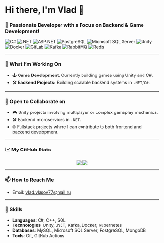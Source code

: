 # Hi there, I'm Vlad 👋

### 🌟 Passionate Developer with a Focus on Backend & Game Development!

![C#](https://img.shields.io/badge/c%23-%23239120.svg?style=for-the-badge&logo=c-sharp&logoColor=white)
![.NET](https://img.shields.io/badge/.NET-5C2D91?style=for-the-badge&logo=.net&logoColor=white)
![ASP.NET](https://img.shields.io/badge/ASP.NET-%230078D7.svg?style=for-the-badge&logo=dotnet&logoColor=white)
![PostgreSQL](https://img.shields.io/badge/postgresql-%23316192.svg?style=for-the-badge&logo=postgresql&logoColor=white)
![Microsoft SQL Server](https://img.shields.io/badge/Microsoft%20SQL%20Server-CC2927?style=for-the-badge&logo=microsoft%20sql%20server&logoColor=white)
![Unity](https://img.shields.io/badge/unity-%23000000.svg?style=for-the-badge&logo=unity&logoColor=white)
![Docker](https://img.shields.io/badge/docker-%230db7ed.svg?style=for-the-badge&logo=docker&logoColor=white)
![GitLab](https://img.shields.io/badge/GitLab-330F63?style=for-the-badge&logo=gitlab&logoColor=white)
![Kafka](https://img.shields.io/badge/Apache%20Kafka-231F20.svg?style=for-the-badge&logo=apache-kafka&logoColor=white)
![RabbitMQ](https://img.shields.io/badge/RabbitMQ-FF6600?style=for-the-badge&logo=rabbitmq&logoColor=white)
![Redis](https://img.shields.io/badge/redis-%23DD0031.svg?style=for-the-badge&logo=redis&logoColor=white)

---

### 🔭 What I’m Working On

- 🕹️ **Game Development:** Currently building games using Unity and C#.
- 🛠️ **Backend Projects:** Building scalable backend systems in `.NET/C#`.

---

### 👯 Open to Collaborate on

- 🎮 Unity projects involving multiplayer or complex gameplay mechanics.
- 🛠️ Backend microservices in `.NET`.
- 🌐 Fullstack projects where I can contribute to both frontend and backend development.

---

### 📈 My GitHub Stats

<p align="center">
  <a href="https://github.com/anuraghazra/github-readme-stats">
    <img align="center" src="https://github-readme-stats.vercel.app/api?username=sinforge&show_icons=true&theme=tokyonight" />
  </a>
  <a href="https://github.com/anuraghazra/github-readme-stats">
    <img align="center" src="https://github-readme-stats.vercel.app/api/top-langs/?username=sinforge&layout=compact&theme=tokyonight" />
  </a>
</p>

---

### 📫 How to Reach Me

- Email: vlad.vlasov77@mail.ru

---

### 🎯 Skills

- **Languages**: C#, C++, SQL
- **Technologies**: Unity, .NET, Kafka, Docker, Kubernetes
- **Databases**: MySQL, Microsoft SQL Server, PostgreSQL, MongoDB
- **Tools**: Git, GitHub Actions
